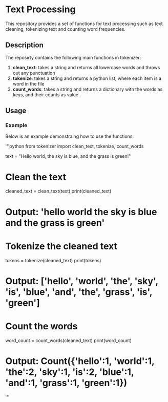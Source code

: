 # Text Processing

This repository provides a set of functions for text processing such as text cleaning, tokenizing text and counting word frequencies.

## Description

The reposirty contains the following main functions in tokenizer:
1. **clean_text**: takes a string and returns all lowercase words and throws out any punctuation
2. **tokenize**: takes a string and returns a python list, where each item is a word in the file
3. **count_words**: takes a string and returns a dictionary with the words as keys, and their counts as value

## Usage

### Example
Below is an example demonstraing how to use the functions:

'''python
from tokenizer import clean_text, tokenize, count_words

text = "Hello world, the sky is blue, and the grass is green!"

# Clean the text
cleaned_text = clean_text(text)
print(cleaned_text)
# Output: 'hello world the sky is blue and the grass is green'  
  
# Tokenize the cleaned text
tokens = tokenize(cleaned_text)
print(tokens)
# Output: ['hello', 'world', 'the', 'sky', 'is', 'blue', 'and', 'the', 'grass', 'is', 'green']
  
# Count the words  
word_count = count_words(cleaned_text)
print(word_count)
# Output: Count({'hello':1, 'world':1, 'the':2, 'sky':1, 'is':2, 'blue':1, 'and':1, 'grass':1, 'green':1})
'''